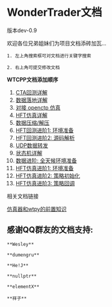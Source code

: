 # WonderTrader文档

版本dev-0.9

欢迎各位兄弟姐妹们为项目文档添砖加瓦...

```tip
1. 左上角搜索框可对文档进行关键字搜索

2. 右上角可提交修改文档
```

**WTCPP文档添加顺序**

1. [CTA回测详解](./wtcpp_demo/folder01/file01.md)
2. [数据落地详解](./wtcpp_demo/folder02/file01.md)
3. [对接 openctp 仿真](./wtcpp_demo/folder02/file02.md)
4. [HFT仿真详解](./wtcpp_demo/folder03/file02.md)
5. [数据压缩/解压](./wtcpp_demo/folder02/file03.md)
6. [HFT回测进阶1: 环境准备](./wtcpp_demo/folder01/file02.md)
7. [HFT回测进阶2: 源码解析](./wtcpp_demo/folder01/file03.md)
8. [UDP数据转发](./wtcpp_demo/folder02/file04.md)
9. [状态机详解](./wtcpp_demo/folder02/file05.md)
10. [数据进阶: 全天候环境准备](./wtcpp_demo/folder02/file06.md)
11. [HFT仿真进阶1: 环境准备](./wtcpp_demo/folder03/file03.md)
12. [HFT仿真进阶2: 策略初始化](./wtcpp_demo/folder03/file04.md)
13. [HFT仿真进阶3: 策略回调](./wtcpp_demo/folder03/file05.md)


相关文档链接

[仿真器和wtpy的前置知识](https://gitee.com/panyunan/wt4elegantrl-doc)



## 感谢QQ群友的文档支持:
```tip
**Wesley**

**dumengru**

**He!J**

**nullptr**

**elementX**

**祥子**
```